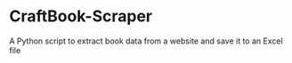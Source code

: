 # CraftBook-Scraper
A Python script to extract book data from a website and save it to an Excel file
